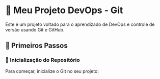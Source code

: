 # 🚀 Meu Projeto DevOps - Git

Este é um projeto voltado para o aprendizado de DevOps e controle de versão usando Git e GitHub.

## 📌 Primeiros Passos

### 🔹 Inicialização do Repositório
Para começar, inicialize o Git no seu projeto:
```bash



